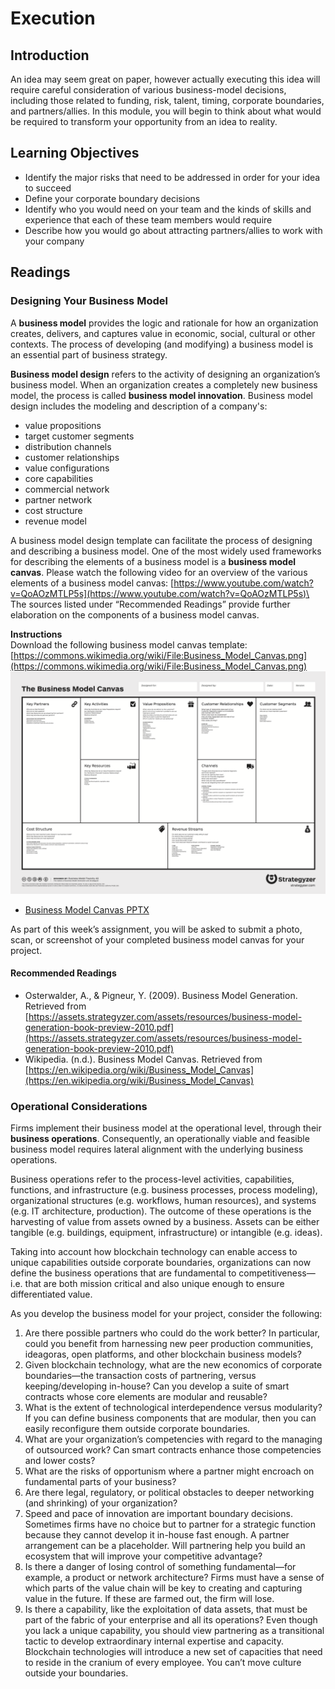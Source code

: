 # Execution
## Introduction
An idea may seem great on paper, however actually executing this idea will require careful consideration of various business-model decisions, including those related to funding, risk, talent, timing, corporate boundaries, and partners/allies. In this module, you will begin to think about what would be required to transform your opportunity from an idea to reality.

## Learning Objectives
* Identify the major risks that need to be addressed in order for your idea to succeed
* Define your corporate boundary decisions
* Identify who you would need on your team and the kinds of skills and experience that each of these team members would require
* Describe how you would go about attracting partners/allies to work with your company

## Readings
### Designing Your Business Model
A **business model** provides the logic and rationale for how an organization creates, delivers, and captures value in economic, social, cultural or other contexts. The process of developing (and modifying) a business model is an essential part of business strategy.

**Business model design** refers to the activity of designing an organization’s business model. When an organization creates a completely new business model, the process is called **business model innovation**. Business model design includes the modeling and description of a company's:
* value propositions
* target customer segments
* distribution channels
* customer relationships
* value configurations
* core capabilities
* commercial network
* partner network
* cost structure
* revenue model

A business model design template can facilitate the process of designing and describing a business model.  One of the most widely used frameworks for describing the elements of a business model is a **business model canvas**.
Please watch the following video for an overview of the various elements of a business model canvas:  [https://www.youtube.com/watch?v=QoAOzMTLP5s](https://www.youtube.com/watch?v=QoAOzMTLP5s)\
The sources listed under “Recommended Readings” provide further elaboration on the components of a business model canvas.

**Instructions**\
Download the following business model canvas template:  [https://commons.wikimedia.org/wiki/File:Business_Model_Canvas.png](https://commons.wikimedia.org/wiki/File:Business_Model_Canvas.png)
![Business Model Canvas](./files/Business_Model_Canvas.png)

* [Business Model Canvas PPTX](./files/Business_Model_Canvas.pptx)

As part of this week’s assignment, you will be asked to submit a photo, scan, or screenshot of your completed business model canvas for your project.

#### Recommended Readings
* Osterwalder, A., & Pigneur, Y. (2009). Business Model Generation. Retrieved from [https://assets.strategyzer.com/assets/resources/business-model-generation-book-preview-2010.pdf](https://assets.strategyzer.com/assets/resources/business-model-generation-book-preview-2010.pdf)
* Wikipedia. (n.d.). Business Model Canvas. Retrieved from [https://en.wikipedia.org/wiki/Business_Model_Canvas](https://en.wikipedia.org/wiki/Business_Model_Canvas)

### Operational Considerations
Firms implement their business model at the operational level, through their **business operations**. Consequently, an operationally viable and feasible business model requires lateral alignment with the underlying business operations.

Business operations refer to the process-level activities, capabilities, functions, and infrastructure (e.g. business processes, process modeling), organizational structures (e.g. workflows, human resources), and systems (e.g. IT architecture, production).  The outcome of these operations is the harvesting of value from assets owned by a business.  Assets can be either tangible (e.g. buildings, equipment, infrastructure) or intangible (e.g. ideas).

Taking into account how blockchain technology can enable access to unique capabilities outside corporate boundaries, organizations can now define the business operations that are fundamental to competitiveness—i.e. that are both mission critical and also unique enough to ensure differentiated value.  

As you develop the business model for your project, consider the following:
1. Are there possible partners who could do the work better? In particular, could you benefit from harnessing new peer production communities, ideagoras, open platforms, and other blockchain business models?
2. Given blockchain technology, what are the new economics of corporate boundaries—the transaction costs of partnering, versus keeping/developing in-house?  Can you develop a suite of smart contracts whose core elements are modular and reusable?
3. What is the extent of technological interdependence versus modularity?  If you can define business components that are modular, then you can easily reconfigure them outside corporate boundaries.
4. What are your organization’s competencies with regard to the managing of outsourced work?  Can smart contracts enhance those competencies and lower costs?
5. What are the risks of opportunism where a partner might encroach on fundamental parts of your business?
6. Are there legal, regulatory, or political obstacles to deeper networking (and shrinking) of your organization?
7. Speed and pace of innovation are important boundary decisions. Sometimes firms have no choice but to partner for a strategic function because they cannot develop it in-house fast enough.  A partner arrangement can be a placeholder.  Will partnering help you build an ecosystem that will improve your competitive advantage?
8. Is there a danger of losing control of something fundamental—for example, a product or network architecture? Firms must have a sense of which parts of the value chain will be key to creating and capturing value in the future. If these are farmed out, the firm will lose.
9. Is there a capability, like the exploitation of data assets, that must be part of the fabric of your enterprise and all its operations? Even though you lack a unique capability, you should view partnering as a transitional tactic to develop extraordinary internal expertise and capacity. Blockchain technologies will introduce a new set of capacities that need to reside in the cranium of every employee.  You can’t move culture outside your boundaries.
